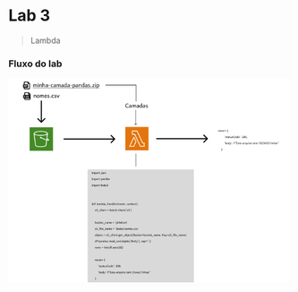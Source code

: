 # Lab 3 

> Lambda

### Fluxo do lab
<img src="https://github.com/MatheusSanteago/Sprints-CompassUOL/blob/main/Sprint6/Atividades/Lab3/fluxo.png">
